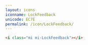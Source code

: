 ```yaml
---
layout: icons
iconname: LockFeedback
unicode: EC7E
permalink: /icon/LockFeedback/
---
```


``` html
<i class="mi mi-LockFeedback"></i>
```
